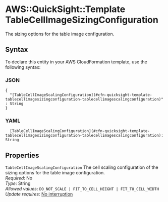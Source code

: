 # AWS::QuickSight::Template TableCellImageSizingConfiguration<a name="aws-properties-quicksight-template-tablecellimagesizingconfiguration"></a>

The sizing options for the table image configuration\.

## Syntax<a name="aws-properties-quicksight-template-tablecellimagesizingconfiguration-syntax"></a>

To declare this entity in your AWS CloudFormation template, use the following syntax:

### JSON<a name="aws-properties-quicksight-template-tablecellimagesizingconfiguration-syntax.json"></a>

```
{
  "[TableCellImageScalingConfiguration](#cfn-quicksight-template-tablecellimagesizingconfiguration-tablecellimagescalingconfiguration)" : String
}
```

### YAML<a name="aws-properties-quicksight-template-tablecellimagesizingconfiguration-syntax.yaml"></a>

```
  [TableCellImageScalingConfiguration](#cfn-quicksight-template-tablecellimagesizingconfiguration-tablecellimagescalingconfiguration): String
```

## Properties<a name="aws-properties-quicksight-template-tablecellimagesizingconfiguration-properties"></a>

`TableCellImageScalingConfiguration`  <a name="cfn-quicksight-template-tablecellimagesizingconfiguration-tablecellimagescalingconfiguration"></a>
The cell scaling configuration of the sizing options for the table image configuration\.  
*Required*: No  
*Type*: String  
*Allowed values*: `DO_NOT_SCALE | FIT_TO_CELL_HEIGHT | FIT_TO_CELL_WIDTH`  
*Update requires*: [No interruption](https://docs.aws.amazon.com/AWSCloudFormation/latest/UserGuide/using-cfn-updating-stacks-update-behaviors.html#update-no-interrupt)